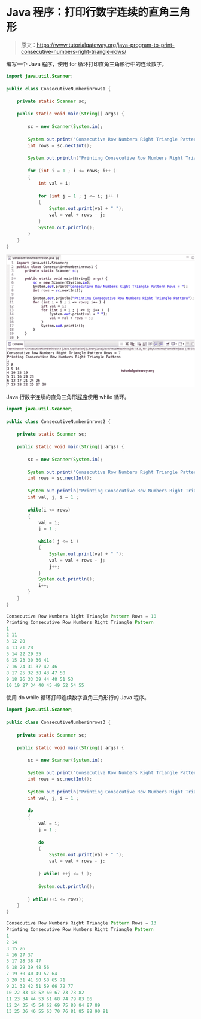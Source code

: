 # Java 程序：打印行数字连续的直角三角形

> 原文：<https://www.tutorialgateway.org/java-program-to-print-consecutive-numbers-right-triangle-rows/>

编写一个 Java 程序，使用 for 循环打印直角三角形行中的连续数字。

```java
import java.util.Scanner;

public class ConsecutiveNumberinrows1 {

	private static Scanner sc;

	public static void main(String[] args) {

		sc = new Scanner(System.in);	

		System.out.print("Consecutive Row Numbers Right Triangle Pattern Rows = ");
		int rows = sc.nextInt();

		System.out.println("Printing Consecutive Row Numbers Right Triangle Pattern");

		for (int i = 1 ; i <= rows; i++ ) 
		{
			int val = i;

			for (int j = 1 ; j <= i; j++ ) 	
			{
				System.out.print(val + " ");
				val = val + rows - j;
			}
			System.out.println();
		}
	}
}
```

![Java Program to Print Consecutive Numbers Right Triangle Rows 1](img/447f69080ed6c64daa4101ea3956a400.png)

Java 行数字连续的直角三角形[程序](https://www.tutorialgateway.org/learn-java-programs/)使用 while 循环。

```java
import java.util.Scanner;

public class ConsecutiveNumberinrows2 {

	private static Scanner sc;

	public static void main(String[] args) {

		sc = new Scanner(System.in);	

		System.out.print("Consecutive Row Numbers Right Triangle Pattern Rows = ");
		int rows = sc.nextInt();

		System.out.println("Printing Consecutive Row Numbers Right Triangle Pattern");
		int val, j, i = 1 ; 

		while(i <= rows) 
		{
			val = i;
			j = 1 ;

			while( j <= i ) 	
			{
				System.out.print(val + " ");
				val = val + rows - j;
				j++;
			}
			System.out.println();
			i++;
		}
	}
}
```

```java
Consecutive Row Numbers Right Triangle Pattern Rows = 10
Printing Consecutive Row Numbers Right Triangle Pattern
1 
2 11 
3 12 20 
4 13 21 28 
5 14 22 29 35 
6 15 23 30 36 41 
7 16 24 31 37 42 46 
8 17 25 32 38 43 47 50 
9 18 26 33 39 44 48 51 53 
10 19 27 34 40 45 49 52 54 55 
```

使用 do while 循环打印连续数字直角三角形行的 Java 程序。

```java
import java.util.Scanner;

public class ConsecutiveNumberinrows3 {

	private static Scanner sc;

	public static void main(String[] args) {

		sc = new Scanner(System.in);	

		System.out.print("Consecutive Row Numbers Right Triangle Pattern Rows = ");
		int rows = sc.nextInt();

		System.out.println("Printing Consecutive Row Numbers Right Triangle Pattern");
		int val, j, i = 1 ; 

		do
		{
			val = i;
			j = 1 ;

			do	
			{
				System.out.print(val + " ");
				val = val + rows - j;

			} while( ++j <= i );

			System.out.println();

		} while(++i <= rows);
	}
}
```

```java
Consecutive Row Numbers Right Triangle Pattern Rows = 13
Printing Consecutive Row Numbers Right Triangle Pattern
1 
2 14 
3 15 26 
4 16 27 37 
5 17 28 38 47 
6 18 29 39 48 56 
7 19 30 40 49 57 64 
8 20 31 41 50 58 65 71 
9 21 32 42 51 59 66 72 77 
10 22 33 43 52 60 67 73 78 82 
11 23 34 44 53 61 68 74 79 83 86 
12 24 35 45 54 62 69 75 80 84 87 89 
13 25 36 46 55 63 70 76 81 85 88 90 91 
```